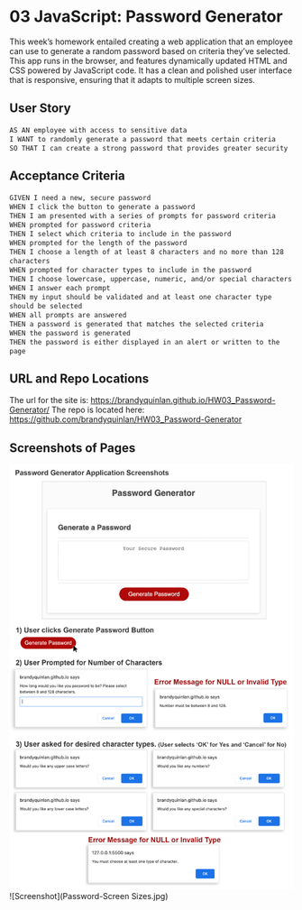 # 03 JavaScript: Password Generator

This week’s homework entailed creating a web application that an employee can use to generate a random password based on criteria they’ve selected. This app runs in the browser, and features dynamically updated HTML and CSS powered by JavaScript code. It has a clean and polished user interface that is responsive, ensuring that it adapts to multiple screen sizes.

## User Story

```
AS AN employee with access to sensitive data
I WANT to randomly generate a password that meets certain criteria
SO THAT I can create a strong password that provides greater security
```

## Acceptance Criteria

```
GIVEN I need a new, secure password
WHEN I click the button to generate a password
THEN I am presented with a series of prompts for password criteria
WHEN prompted for password criteria
THEN I select which criteria to include in the password
WHEN prompted for the length of the password
THEN I choose a length of at least 8 characters and no more than 128 characters
WHEN prompted for character types to include in the password
THEN I choose lowercase, uppercase, numeric, and/or special characters
WHEN I answer each prompt
THEN my input should be validated and at least one character type should be selected
WHEN all prompts are answered
THEN a password is generated that matches the selected criteria
WHEN the password is generated
THEN the password is either displayed in an alert or written to the page
```
## URL and Repo Locations
The url for the site is: https://brandyquinlan.github.io/HW03_Password-Generator/
The repo is located here: https://github.com/brandyquinlan/HW03_Password-Generator

## Screenshots of Pages
![Screenshot](Password-Generator-Screenshots.jpg) ![Screenshot](Password-Screen Sizes.jpg)

